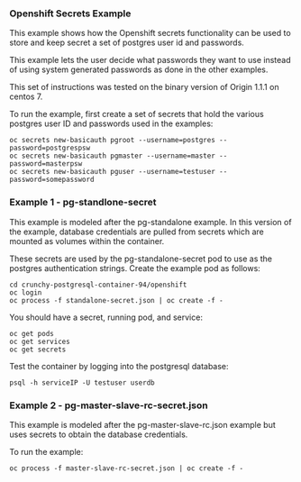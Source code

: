 
### Openshift Secrets Example
This example shows how the Openshift secrets functionality can
be used to store and keep secret a set of postgres user id and passwords.

This example lets the user decide what passwords they want to use
instead of using system generated passwords as done in the other
examples.

This set of instructions was tested on the binary version of
Origin 1.1.1 on centos 7.

To run the example, first create a set of secrets that hold the
various postgres user ID and passwords used in the examples:
~~~~~~~~~~~
oc secrets new-basicauth pgroot --username=postgres --password=postgrespsw
oc secrets new-basicauth pgmaster --username=master --password=masterpsw
oc secrets new-basicauth pguser --username=testuser --password=somepassword
~~~~~~~~~~~

### Example 1 - pg-standlone-secret

This example is modeled after the pg-standalone example.  In this
version of the example, database credentials are pulled from secrets
which are mounted as volumes within the container.

These secrets are used by the pg-standalone-secret pod to use
as the postgres authentication strings.  Create the example pod
as follows:
~~~~~~~~~~~
cd crunchy-postgresql-container-94/openshift
oc login
oc process -f standalone-secret.json | oc create -f -
~~~~~~~~~~~

You should have a secret, running pod, and service:
~~~~~~~~~~~
oc get pods
oc get services
oc get secrets
~~~~~~~~~~~

Test the container by logging into the postgresql database:
~~~~~~~~~
psql -h serviceIP -U testuser userdb
~~~~~~~~~

### Example 2 - pg-master-slave-rc-secret.json

This example is modeled after the pg-master-slave-rc.json example but
uses secrets to obtain the database credentials.

To run the example:
~~~~~~~~~~~~~~~~
oc process -f master-slave-rc-secret.json | oc create -f -
~~~~~~~~~~~~~~~~
